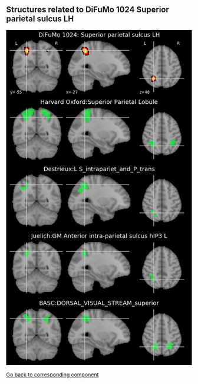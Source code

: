 


## Structures related to DiFuMo 1024 Superior parietal sulcus LH

![448](448.jpg "Structures related to DiFuMo 1024 Superior parietal sulcus LH")

[Go back to corresponding component](https://parietal-inria.github.io/DiFuMo/1024/html/448.html)